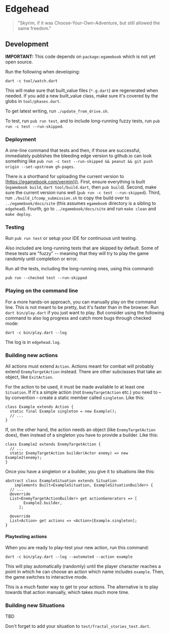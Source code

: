 # Edgehead

> "Skyrim, if it was Choose-Your-Own-Adventure, but still allowed the same
> freedom."

## Development

**IMPORTANT:** This code depends on `package:egamebook` which is not yet
open source.

Run the following when developing:

    dart -c tool/watch.dart
    
This will make sure that built_value files (`*.g.dart`) are regenerated when
needed. If you add a new built_value class, make sure it's covered by the
globs in `tool/phases.dart`.

To get latest writing, run `./update_from_drive.sh`.

To test, run `pub run test`, and to include long-running fuzzy tests,
run `pub run -c test --run-skipped`.

### Deployment

A one-line command that tests and then, if those are successful, immediately 
publishes the bleeding edge version to github.io can look something like
`pub run -c test --run-skipped && peanut && git push origin --set-upstream gh-pages`.

There is a shorthand for uploading the current version to 
[https://egamebook.com/vermin](). First, ensure everything is built 
(`egamebook build`, `dart tool/build.dart`, then `pub build`). 
Second, make sure the current version runs well 
(`pub run -c test --run-skipped`). 
Third, run `./build_ifcomp_submission.sh` to copy the build over to 
`../egamebook/docs/site` (this assumes `egamebook` directory is a sibling
to `edgehead`). Fourth, go to `../egamebook/docs/site` and run `make clean`
and `make deploy`.

### Testing

Run `pub run test` or setup your IDE for continuous unit testing.

Also included are long-running tests that are skipped by default. Some of these
tests are "fuzzy" -- meaning that they will try to play the game randomly until
completion or error. 

Run all the tests, including the long-running ones, using this command:

    pub run --checked test --run-skipped

### Playing on the command line

For a more hands-on approach, you can manually play on the command line.
This is not meant to be pretty, but it's faster than in the browser.
Run `dart bin/play.dart` if you just want to play. But consider using the
following command to also log progress and catch more bugs through checked mode:

    dart -c bin/play.dart --log

The log is in `edgehead.log`.

### Building new actions

All actions must extend `Action`. Actions meant for combat will probably
extend `EnemyTargetAction` instead. There are other subclasses that take an
object, like `ExitAction`.

For the action to be used, it must be made available to at least one 
`Situation`. If it's a simple action (not `EnemyTargetAction` etc.) you need to
– by convention – create a static member called `singleton`. Like this:

    class Example extends Action {
      static final Example singleton = new Example();
      // ...
    }

If, on the other hand, the action needs an object (like `EnemyTargetAction` 
does), then instead of a singleton you have to provide a builder. Like this:

    class Example2 extends EnemyTargetAction {
      // ...
      static EnemyTargetAction builder(Actor enemy) => new Example2(enemy);
    }

Once you have a singleton or a builder, you give it to situations like this:

    abstract class ExampleSituation extends Situation
        implements Built<ExampleSituation, ExampleSituationBuilder> {
      // ...
      @override
      List<EnemyTargetActionBuilder> get actionGenerators => [
            Example2.builder,
          ];
    
      @override
      List<Action> get actions => <Action>[Example.singleton];
    }

#### Playtesting actions

When you are ready to play-test your new action, run this command:

    dart -c bin/play.dart --log --automated --action example
    
This will play automatically (randomly) until the player character reaches
a point in which he can choose an action which name includes `example`. Then,
the game switches to interactive mode.

This is a much faster way to get to your actions. The alternative is to play
towards that action manually, which takes much more time.

### Building new Situations

TBD

Don't forget to add your situation to `test/fractal_stories_test.dart`.
